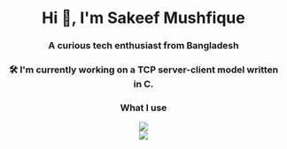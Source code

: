 <h1 align="center">Hi 👋, I'm Sakeef Mushfique</h1>
<h3 align="center">A curious tech enthusiast from Bangladesh</h3>
<h3 align="center">🛠️ I'm currently working on a TCP server-client model written in C.</h3>

<h3 align="center">What I use</h3>
<p align="center">
<img src="https://skillicons.dev/icons?i=c,cpp,python,flask,lua,markdown"/> <br>
<img src="https://skillicons.dev/icons?i=neovim,sublime,bash,git,github,arch"/>
</p><br>

</p>
